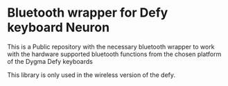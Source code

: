 # Bluetooth wrapper for Defy keyboard Neuron

This is a Public repository with the necessary bluetooth wrapper to work with the hardware supported bluetooth functions from the chosen platform of the Dygma Defy keyboards  

This library is only used in the wireless version of the defy.